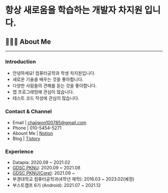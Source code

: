 # 항상 새로움을 학습하는 개발자 차지원 입니다.

## 👨🏻‍💻 About Me

---

### Introduction

- 안녕하세요! 컴퓨터공학과 학생 차지원입니다.
- 새로운 기술을 배우는 것을 좋아합니다.
- 다양한 사람들의 견해를 듣는 것을 좋아합니다.
- 앱 프로그래밍에 관심이 많습니다.
- 테스트 코드 작성에 관심이 많습니다.

### Contact & Channel

- Email | chajiwon100785@gmail.com
- Phone | 010-5454-5271
- Abount Me | [Notion](https://chaji.notion.site/f9aa5c4c351a49dca43f91f6870ba2ab)
- Blog | [Tistory](https://cha-ji.tistory.com/)

### Experience
- Datapia: 2020.09 ~ 2021.02
- [GDSC PKNU](https://dsc-pknu.tistory.com): 2020.09 ~ 2021.08
- [GDSC PKNU(Core)](https://dsc-pknu.tistory.com): 2021.09 ~
- 부경대학교 컴퓨터공학과(4학년 재학): 2016.03 ~ 2023.02(예정)
- 부스트캠프 6기 (Android): 2021.07 ~ 2021.12
